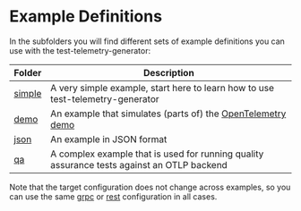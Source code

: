 # Example Definitions

In the subfolders you will find different sets of example definitions you can use
with the test-telemetry-generator:

| Folder | Description |
|--------|-------------|
| [simple](./simple) | A very simple example, start here to learn how to use test-telemetry-generator |
| [demo](./demo) | An example that simulates (parts of) the [OpenTelemetry demo](https://github.com/open-telemetry/opentelemetry-demo) |
| [json](./json) | An example in JSON format |
| [qa](./qa) | A complex example that is used for running quality assurance tests against an OTLP backend |


Note that the target configuration does not change across examples, so you can
use the same [grpc](./cli-target-grpc.yaml) or [rest](./cli-target-rest.yaml)
configuration in all cases.
